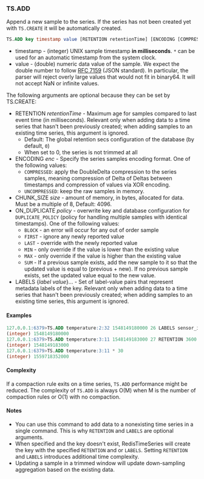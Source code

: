 ### TS.ADD

Append a new sample to the series. If the series has not been created yet with `TS.CREATE` it will be automatically created. 

```sql
TS.ADD key timestamp value [RETENTION retentionTime] [ENCODING [COMPRESSED|UNCOMPRESSED]] [CHUNK_SIZE size] [ON_DUPLICATE policy] [LABELS {label value}...]
```

* timestamp - (integer) UNIX sample timestamp **in milliseconds**. `*` can be used for an automatic timestamp from the system clock.
* value - (double) numeric data value of the sample. We expect the double number to follow [RFC 7159](https://tools.ietf.org/html/rfc7159) (JSON standard). In particular, the parser will reject overly large values that would not fit in binary64. It will not accept NaN or infinite values.

The following arguments are optional because they can be set by TS.CREATE:

 * RETENTION _retentionTime_ - Maximum age for samples compared to last event time (in milliseconds). Relevant only when adding data to a time series that hasn't been previously created; when adding samples to an existing time series, this argument is ignored.
    * Default: The global retention secs configuration of the database (by default, `0`)
    * When set to 0, the series is not trimmed at all
 * ENCODING _enc_ - Specify the series samples encoding format. One of the following values:
    * `COMPRESSED`: apply the DoubleDelta compression to the series samples, meaning compression of Delta of Deltas between timestamps and compression of values via XOR encoding.
    * `UNCOMPRESSED`: keep the raw samples in memory.
 * CHUNK_SIZE _size_ - amount of memory, in bytes, allocated for data. Must be a multiple of 8, Default: 4096.
 * ON_DUPLICATE _policy_ - overwrite key and database configuration for `DUPLICATE_POLICY` (policy for handling multiple samples with identical timestamps). One of the following values:
   * `BLOCK` - an error will occur for any out of order sample
   * `FIRST` - ignore any newly reported value
   * `LAST` - override with the newly reported value
   * `MIN` - only override if the value is lower than the existing value
   * `MAX` - only override if the value is higher than the existing value
   * `SUM` - If a previous sample exists, add the new sample to it so that the updated value is equal to (previous + new). If no previous sample exists, set the updated value equal to the new value.
 * LABELS {_label_ _value_}... - Set of label-value pairs that represent metadata labels of the key. Relevant only when adding data to a time series that hasn't been previously created; when adding samples to an existing time series, this argument is ignored.

#### Examples
```sql
127.0.0.1:6379>TS.ADD temperature:2:32 1548149180000 26 LABELS sensor_id 2 area_id 32
(integer) 1548149180000
127.0.0.1:6379>TS.ADD temperature:3:11 1548149183000 27 RETENTION 3600
(integer) 1548149183000
127.0.0.1:6379>TS.ADD temperature:3:11 * 30
(integer) 1559718352000
```

#### Complexity

If a compaction rule exits on a time series, `TS.ADD` performance might be reduced.
The complexity of `TS.ADD` is always O(M) when M is the number of compaction rules or O(1) with no compaction.

#### Notes

- You can use this command to add data to a nonexisting time series in a single command.
  This is why `RETENTION` and `LABELS` are optional arguments.
- When specified and the key doesn't exist, RedisTimeSeries will create the key with the specified `RETENTION` and or `LABELS`.
  Setting `RETENTION` and `LABELS` introduces additional time complexity.
- Updating a sample in a trimmed window will update down-sampling aggregation based on the existing data.
